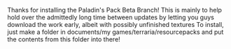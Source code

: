 Thanks for installing the Paladin's Pack Beta Branch!
This is mainly to help hold over the admittedly long time between updates by letting you guys download the work early, albeit with possibly unfinished textures
To install, just make a folder in documents/my games/terraria/resourcepacks and put the contents from this folder into there!
